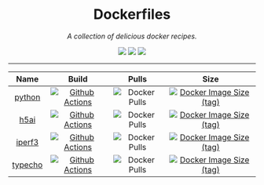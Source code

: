 <div align="center">

# Dockerfiles

*A collection of delicious docker recipes.*

[![](https://img.shields.io/github/license/lvillis/Dockerfiles?style=flat-square)](https://github.com/lvillis/Dockerfiles)
[![](https://img.shields.io/github/repo-size/lvillis/Dockerfiles?style=flat-square&color=328657)](https://github.com/lvillis/Dockerfiles)
[![](https://img.shields.io/github/last-commit/lvillis/Dockerfiles?style=flat-square&label=commits)](https://github.com/lvillis/Dockerfiles)

</div>

---

|                                 Name                                  |                                                                                                    Build                                                                                                    |                                            Pulls                                            |                                                                       Size                                                                        |
|:---------------------------------------------------------------------:|:-----------------------------------------------------------------------------------------------------------------------------------------------------------------------------------------------------------:|:-------------------------------------------------------------------------------------------:|:-------------------------------------------------------------------------------------------------------------------------------------------------:|
|  [python](https://github.com/lvillis/Dockerfiles/tree/master/python)  | [![Github Actions](https://img.shields.io/github/actions/workflow/status/lvillis/Dockerfiles/docker-publish-python3.11.2-alpine3.17.yml?style=flat-square)](https://github.com/lvillis/Dockerfiles/actions) |    ![Docker Pulls](https://img.shields.io/docker/pulls/lvillis/python?style=flat-square)    | [![Docker Image Size (tag)](https://img.shields.io/docker/image-size/lvillis/python/3.11.0-alpine3.16?style=flat-square)](https://hub.docker.com) |
|    [h5ai](https://github.com/lvillis/Dockerfiles/tree/master/h5ai)    |          [![Github Actions](https://img.shields.io/github/actions/workflow/status/lvillis/Dockerfiles/docker-publish-h5ai.yml?style=flat-square)](https://github.com/lvillis/Dockerfiles/actions)           | ![Docker Pulls](https://img.shields.io/docker/pulls/lvillis/serverstatus?style=flat-square) |       [![Docker Image Size (tag)](https://img.shields.io/docker/image-size/lvillis/h5ai/latest?style=flat-square)](https://hub.docker.com)        |
|  [iperf3](https://github.com/lvillis/Dockerfiles/tree/master/iperf3)  |         [![Github Actions](https://img.shields.io/github/actions/workflow/status/lvillis/Dockerfiles/docker-publish-iperf3.yml?style=flat-square)](https://github.com/lvillis/Dockerfiles/actions)          |    ![Docker Pulls](https://img.shields.io/docker/pulls/lvillis/iperf3?style=flat-square)    |      [![Docker Image Size (tag)](https://img.shields.io/docker/image-size/lvillis/iperf3/latest?style=flat-square)](https://hub.docker.com)       |
| [typecho](https://github.com/lvillis/Dockerfiles/tree/master/typecho) |         [![Github Actions](https://img.shields.io/github/actions/workflow/status/lvillis/Dockerfiles/docker-publish-typecho.yml?style=flat-square)](https://github.com/lvillis/Dockerfiles/actions)         |   ![Docker Pulls](https://img.shields.io/docker/pulls/lvillis/typecho?style=flat-square)    |      [![Docker Image Size (tag)](https://img.shields.io/docker/image-size/lvillis/typecho/latest?style=flat-square)](https://hub.docker.com)      |


